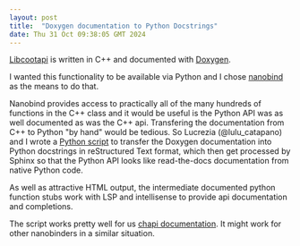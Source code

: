 ```yaml
---
layout: post
title:  "Doxygen documentation to Python Docstrings"
date: Thu 31 Oct 09:38:05 GMT 2024
---
```


[Libcootapi](https://www2.mrc-lmb.cam.ac.uk/personal/pemsley/coot/docs/api/html/) is written
in C++ and documented with [Doxygen](https://www.doxygen.nl/).

I wanted this functionality to be available via Python and I chose
[nanobind](https://nanobind.readthedocs.io/en/latest/) as the means to do that.

Nanobind provides access to practically all of the many hundreds of
functions in the C++ class and it would be useful is the Python API
was as well documented as was the C++ api.  Transfering the
documentation from C++ to Python "by hand" would be tedious. So
Lucrezia (@lulu_catapano) and I wrote a [Python
script](https://github.com/pemsley/coot/blob/main/api/doxy-sphinx/xml-to-python.py)
to transfer the Doxygen documentation into Python docstrings in reStructured Text format,
which then get processed by Sphinx so that the Python API looks like read-the-docs
documentation from native Python code.

As well as attractive HTML output, the intermediate documented python
function stubs work with LSP and intellisense to provide api documentation
and completions.

The script works pretty well for us [chapi documentation](https://www.mrc-lmb.cam.ac.uk/lucrezia/libcootapi-documentation/api.html).
It might work for other nanobinders in a similar situation.

